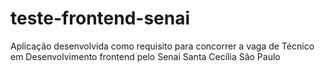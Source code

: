 # teste-frontend-senai
Aplicação desenvolvida como requisito para concorrer a vaga de Técnico em Desenvolvimento frontend pelo Senai Santa Cecília São Paulo
